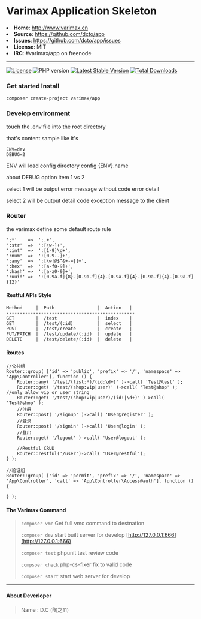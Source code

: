 # Varimax Application Skeleton

<li><strong>Home</strong>: <a href="http://www.varimax.cn">http://www.varimax.cn</a>
<li><strong>Source</strong>: <a href="https://github.com/dcto/app">https://github.com/dcto/app</a>
<li><strong>Issues</strong>: <a href="https://github.com/dcto/app/issues">https://github.com/dcto/app/issues</a>
<li><strong>License</strong>: MIT
<li><strong>IRC</strong>: #varimax/app on freenode

___

 <a href="https://packagist.org/packages/varimax/app"><img src="https://img.shields.io/packagist/l/varimax/app" alt="License"></a> <img src="https://img.shields.io/packagist/php-v/varimax/app" alt="PHP version"> <a href="https://packagist.org/packages/varimax/app"><img src="https://img.shields.io/github/v/release/dcto/app" alt="Latest Stable Version"></a>  <a href="https://packagist.org/packages/varimax/app"><img src="https://img.shields.io/packagist/dt/varimax/app" alt="Total Downloads"></a>

### Get started Install

```
composer create-project varimax/app
```

### Develop environment

touch the .env file into the root directory

that's content sample like it's

```
ENV=dev
DEBUG=2
```

ENV will load config directory config {ENV}.name

about DEBUG option item 1 vs 2

select 1 will be output error message without code error detail

select 2 will be output detail code exception message to the client

### Router

the varimax define some default route rule

```
':*'    =>  ':.+',
':str'  =>  ':[\w-]+',
':int'  =>  ':[1-9]\d+',
':num'  =>  ':[0-9.-]+',
':any'  =>  ':[\w!@$^&+-=|]+',
':hex'  =>  ':[a-f0-9]+',
':hash' =>  ':[a-z0-9]+',
':uuid' =>  ':[0-9a-f]{8}-[0-9a-f]{4}-[0-9a-f]{4}-[0-9a-f]{4}-[0-9a-f]{12}'
```

#### Restful APIs Style

```
Method     |  Path                |  Action   |
------------------------------------------------
GET        |  /test               |  index    |
GET        |  /test/(:id)         |  select   |
POST       |  /test/create        |  create   |
PUT/PATCH  |  /test/update/(:id)  |  update   |
DELETE     |  /test/delete/(:id)  |  delete   |
```

#### Routes

```
//公共组
Router::group( ['id' => 'public', 'prefix' => '/', 'namespace' => 'App\Controller'], function () {    
    Router::any( '/test/(list:*)/(id:\d+)' )->call( 'Test@test' );
    Router::get( '/test/(shop:vip|user)' )->call( 'Test@shop' ); //only allow vip or user string
    Router::get( '/test/(shop:vip|user)/(id:|\d+)' )->call( 'Test@shop' );
    //注册
    Router::post( '/signup' )->call( 'User@register' );
    //登录
    Router::post( '/signin' )->call( 'User@login' );
    //登出
    Router::get( '/logout' )->call( 'User@logout' );

    //Restful CRUD
    Router::restful('/user')->call( 'User@restful');
} );

//验证组
Router::group( ['id' => 'permit', 'prefix' => '/', 'namespace' => 'App\Controller', 'call' => 'App\Controller\Access@auth'], function () {

} ); 
```

#### The Varimax Command

> `composer vmc` Get full vmc command to destnation
> 
> `composer dev`  start built server for develop  [http://127.0.0.1:666](http://127.0.0.1:666)
> 
> `composer test` phpunit test review code
> 
> `compsoer check` php-cs-fixer fix to valid code
> 
> `composer start` start web server for develop 
> 
> 





---



#### About Deverloper

> Name : D.C (陶之11)
